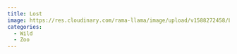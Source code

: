 ```yaml
---
title: Lost
image: https://res.cloudinary.com/rama-llama/image/upload/v1588272458/Lost_trrjaj.jpg
categories:
  - Wild
  - Zoo
---
```

